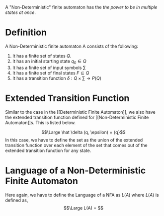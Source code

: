 A "Non-Deterministic" finite automaton has the *the power to be in multiple states at once*. 
# Definition
A Non-Deterministic finite automaton A consists of the following:
1. It has a finite set of states $Q$.
2. It has an initial starting state $q_0 \in Q$
3. It has a finite set of input symbols $\sum$
4. It has a finite set of final states $F \subseteq Q$
5. It has a transition function $\delta: Q \times \sum \rightarrow P(Q)$
# Extended Transition Function
Similar to the case in the [[Deterministic Finite Automaton]], we also have the extended transition function defined for [[Non-Deterministic Finite Automaton]]s. This is listed below.

$$\Large \hat \delta (q, \epsilon) = {q}$$
In this case, we have to define the set as the union of the extended transition function over each element of the set that comes out of the extended transition function for any state.
# Language of a Non-Deterministic Finite Automaton
Here again, we have to define the Language of a NFA as $L(A)$ where $L(A)$ is defined as,
$$\Large L(A) = $$

